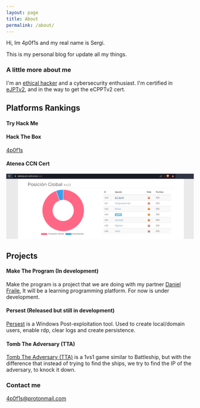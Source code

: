 ```yaml
---
layout: page
title: About
permalink: /about/
---
```


Hi, Im 4p0f1s and my real name is Sergi.

This is my personal blog for update all my things.

### A little more about me

I'm an [ethical hacker] and a cybersecurity enthusiast.
I'm certified in [eJPTv2], and in the way to get the eCPPTv2 cert.

## Platforms Rankings

#### Try Hack Me

<script src="https://tryhackme.com/badge/1482639"></script>

#### Hack The Box

<a href="https://app.hackthebox.com/profile/227361">4p0f1s</a>

#### Atenea CCN Cert

![Atenea rank](images/atenea.PNG)


## Projects

#### Make The Program (In development)

Make the program is a project that we are doing with my partner [Daniel Fraile], It will be a learning programming platform. For now is under development.

#### Persest (Released but still in development)

[Persest] is a Windows Post-exploitation tool. Used to create local/domain users, enable rdp, clear logs and create persistence.

#### Tomb The Adversary (TTA)

[Tomb The Adversary (TTA)] is a 1vs1 game similar to Battleship, but with the difference that instead of trying to find the ships, we try to find the IP of the adversary, to knock it down.


### Contact me

[4p0f1s@protonmail.com](mailto:4p0f1s@protonmail.com)

[eJPTv2]:https://my.ine.com/certificate/1237d554-532a-476a-b322-2b1fcd1c7f02
[ethical hacker]:https://eu.badgr.com/public/assertions/sc39w_K2QCOqjSFcl8uvmQ
[Daniel Fraile]:https://www.youtube.com/channel/UCjEd3L5Rs8qfvA92ADvchAw?app=desktop&cbrd=1
[Persest]:https://github.com/4p0f1s/Persest
[Tomb The Adversary (TTA)]:https://github.com/4p0f1s/Tomb-The-Adversary

